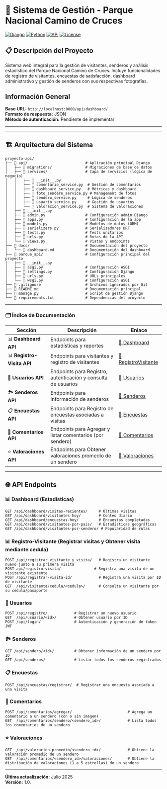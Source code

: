 # 🌿 Sistema de Gestión - Parque Nacional Camino de Cruces

[![Django](https://img.shields.io/badge/Django-4.2+-green.svg)](https://www.djangoproject.com/)
[![Python](https://img.shields.io/badge/Python-3.8+-blue.svg)](https://www.python.org/)
[![API](https://img.shields.io/badge/API-REST-orange.svg)](https://restframework.djangorest.org/)
[![License](https://img.shields.io/badge/License-MIT-yellow.svg)](LICENSE)

## 📋 Descripción del Proyecto

Sistema web integral para la gestión de visitantes, senderos y análisis estadístico del Parque Nacional Camino de Cruces. Incluye funcionalidades de registro de visitantes, encuestas de satisfacción, dashboard administrativo y gestión de senderos con sus respectivas fotografías.
## Información General

**Base URL:** `http://localhost:8000/api/dashboard/`  
**Formato de respuesta:** JSON  
**Método de autenticación:** Pendiente de implementar


---

---
## 🏗️ Arquitectura del Sistema
```
proyecto-api/
├── 📁 api/                          # Aplicación principal Django
│   ├── 📁 migrations/               # Migraciones de base de datos
│   ├── 📁 services/                 # Capa de servicios (lógica de negocio)
│   │   ├── 📄 __init__.py
│   │   ├── 📄 comentario_service.py  # Gestión de comentarios
│   │   ├── 📄 dashboard_service.py   # Métricas y dashboard
│   │   ├── 📄 foto_sendero_service.py # Management de fotos
│   │   ├── 📄 sendero_service.py     # Lógica de senderos
│   │   ├── 📄 usuario_service.py     # Gestión de usuarios
│   │   └── 📄 valoracion_service.py  # Sistema de valoraciones
│   ├── 📄 __init__.py
│   ├── 📄 admin.py                  # Configuración admin Django
│   ├── 📄 apps.py                   # Configuración de la app
│   ├── 📄 models.py                 # Modelos de datos (ORM)
│   ├── 📄 serializers.py            # Serializadores DRF
│   ├── 📄 tests.py                  # Tests unitarios
│   ├── 📄 urls.py                   # Rutas de la API
│   └── 📄 views.py                  # Vistas y endpoints
├── 📁 docs/                         # Documentación del proyecto
│   └── 📄 dashboard.md              # Documentación del dashboard
├── 📁 parque_api/                   # Configuración principal del proyecto
│   ├── 📄 __init__.py
│   ├── 📄 asgi.py                   # Configuración ASGI
│   ├── 📄 settings.py               # Configuración Django
│   ├── 📄 urls.py                   # URLs principales
│   └── 📄 wsgi.py                   # Configuración WSGI
├── 📄 .gitignore                    # Archivos ignorados por Git
├── 📄 README.md                     # Documentación principal
├── 📄 manage.py                     # Script de gestión Django
└── 📄 requirements.txt              # Dependencias del proyecto
```
---

### 🗂️ Índice de Documentación

| Sección | Descripción | Enlace |
|---------|-------------|--------|
| 📊 **Dashboard API** | Endpoints para estadísticas y reportes | [📄 Dashboard](docs/dashboard.md) |
| 📊 **Registro-Visita API** | Endpoints para visitantes y registro de visitantes | [📄 RegistroVisitante](docs/registro_visita.md) |
| 👤 **Usuarios API** | Endpoints para Registro, autenticación y consulta de usuarios | [📄 Usuarios](docs/usuarios.md) |
| 🏞️ **Senderos API** | Endpoints para Información de senderos | [📄 Senderos](docs/senderos.md) |
| 📋 **Encuestas API** | Endpoints para Registro de encuestas asociadas a visitas | [📄 Encuestas](docs/encuestas.md) |
| 📝 **Comentarios API** | Endpoints para Agregar y listar comentarios (por sendero) | [📄 Comentarios](docs/comentarios.md) |
| ⭐ **Valoraciones API** | Endpoints para Obtener valoraciones promedio de un sendero | [📄 Valoraciones](docs/valoraciones.md) |

---
## 🌐 API Endpoints

### 📊 Dashboard (Estadísticas)
```
GET /api/dashboard/visitas-recientes/     # Últimas visitas
GET /api/dashboard/visitantes-hoy/        # Conteo diario
GET /api/dashboard/encuestas-hoy/         # Encuestas completadas
GET /api/dashboard/visitantes-por-pais/   # Estadísticas geográficas
GET /api/dashboard/visitantes-por-sendero/ # Popularidad de rutas
```

### 📊 Registro-Visitante (Registrar visitas y Obtener visita mediante cedula)
```
POST /api/registrar_visitante_y_visita/   # Registra un visitante nuevo junto a su primera visita
POST api/registro-visita/               # Registra una visita de un visitante existente
POST /api/registrar-visita-id/            # Registra una visita por ID de visitante
GET  /api/visitante/cedula/<cedula>/      # Consulta un visitante por su cédula/pasaporte
```


### 👤 Usuarios

```
POST /api/registro/            # Registrar un nuevo usuario
GET  /api/usuario/<id>/        # Obtener usuario por ID
POST /api/login/               # Autenticación y generación de token JWT
```

### 🏞️ Senderos

```
GET /api/sendero/<id>/         # Obtener información de un sendero por ID
GET /api/senderos/             # Listar todos los senderos registrados
```

### 📋 Encuestas

```
POST /api/encuestas/registrar/  # Registrar una encuesta asociada a una visita
```

### 📝 Comentarios
```
POST /api/comentarios/agregar/                         # Agrega un comentario a un sendero (con o sin imagen)
GET  /api/comentarios/sendero/<sendero_id>/            # Lista todos los comentarios de un sendero
```

### ⭐ Valoraciones
```
GET  /api/valoracion-promedio/<sendero_id>/            # Obtiene la valoración promedio de un sendero
GET  /api/comentarios/<sendero_id>/valoraciones/       # Obtiene la distribución de valoraciones (1 a 5 estrellas) de un sendero
```
---
**Última actualización:** Julio 2025  
**Versión:** 1.0.
